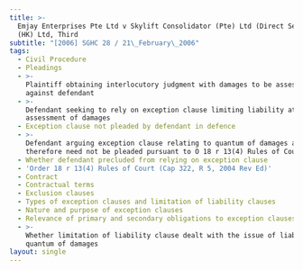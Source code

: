 ```yaml
---
title: >-
  Emjay Enterprises Pte Ltd v Skylift Consolidator (Pte) Ltd (Direct Services
  (HK) Ltd, Third
subtitle: "[2006] SGHC 28 / 21\_February\_2006"
tags:
  - Civil Procedure
  - Pleadings
  - >-
    Plaintiff obtaining interlocutory judgment with damages to be assessed
    against defendant
  - >-
    Defendant seeking to rely on exception clause limiting liability at stage of
    assessment of damages
  - Exception clause not pleaded by defendant in defence
  - >-
    Defendant arguing exception clause relating to quantum of damages and
    therefore need not be pleaded pursuant to O 18 r 13(4) Rules of Court
  - Whether defendant precluded from relying on exception clause
  - 'Order 18 r 13(4) Rules of Court (Cap 322, R 5, 2004 Rev Ed)'
  - Contract
  - Contractual terms
  - Exclusion clauses
  - Types of exception clauses and limitation of liability clauses
  - Nature and purpose of exception clauses
  - Relevance of primary and secondary obligations to exception clauses
  - >-
    Whether limitation of liability clause dealt with the issue of liability or
    quantum of damages
layout: single
---
```


